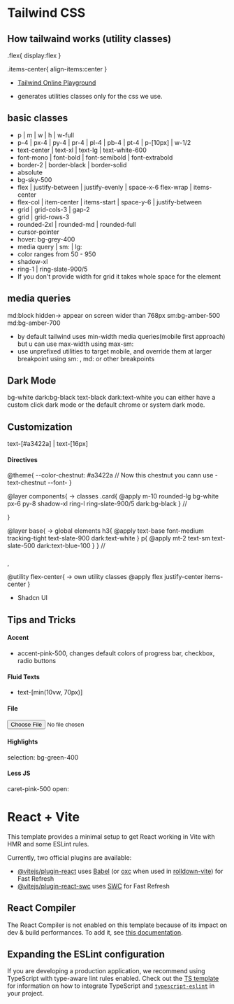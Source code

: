 # Tailwind CSS

## How tailwaind works (utility classes)
.flex{
    display:flex
}

.items-center{
    align-items:center
}

- [Tailwind Online Playground](https://play.tailwindcss.com/)

- generates utilities classes only for the css we use.

## basic classes
- p | m | w | h | w-full
- p-4 | px-4 | py-4 | pr-4 | pl-4 | pb-4 | pt-4 | p-[10px]  | w-1/2
- text-center | text-xl | text-lg | text-white-600
- font-mono | font-bold | font-semibold | font-extrabold
- border-2 | border-black | border-solid
- absolute
- bg-sky-500
- flex  |  justify-between | justify-evenly  | space-x-6 flex-wrap | items-center
- flex-col | item-center | items-start | space-y-6 | justify-between
- grid | grid-cols-3 | gap-2
- grid | grid-rows-3
- rounded-2xl | rounded-md | rounded-full
- cursor-pointer
- hover: bg-grey-400
- media query | sm: | lg:
- color ranges from 50 - 950
- shadow-xl
- ring-1 | ring-slate-900/5
- If you don't provide width for grid it takes whole space for the element


## media queries
md:block hidden-> appear on screen wider than 768px 
sm:bg-amber-500 md:bg-amber-700 
- by default tailwind uses min-width media queries(mobile first approach) but u can use max-width using  max-sm:
- use unprefixed utilities to target mobile, and override them at larger breakpoint using sm: , md: or other breakpoints

## Dark Mode

bg-white dark:bg-black text-black dark:text-white
you can either have a custom click dark mode or the default chrome or system dark mode.

## Customization

text-[#a3422a] | text-[16px]

#### Directives

@theme{
    --color-chestnut: #a3422a // Now this chestnut you cann use - text-chestnut
    --font-
}

@layer components{ -> classes
    .card{
        @apply m-10 rounded-lg bg-white px-6 py-8 shadow-xl ring-l ring-slate-900/5 dark:bg-black
    } // <div class="card"></div>
}

@layer base{ -> global elements
    h3{
        @apply text-base font-medium tracking-tight text-slate-900 dark:text-white
    }
    p{
        @apply mt-2 text-sm text-slate-500 dark:text-blue-100
    }
} // <h3></h3>, <p></p>

@utility flex-center{ -> own utility classes
    @apply flex justify-center items-center
}

- Shadcn UI

## Tips and Tricks

#### Accent
- accent-pink-500, changes default colors of progress bar, checkbox, radio buttons

#### Fluid Texts
- text-[min(10vw, 70px)]

#### File

<label>
    <input type="file" class="block w-full text-sm text-slate-500 file:mr-4 file:rounded-full file:border-0 file:bg-violet-5- file:px-4 file:py-2 file:text-sm file:font-semibold file:text-violet-700 hover:file:bg-violet-100">
</lable>

#### Highlights
selection: bg-green-400

#### Less JS
caret-pink-500
open:


# React + Vite

This template provides a minimal setup to get React working in Vite with HMR and some ESLint rules.

Currently, two official plugins are available:

- [@vitejs/plugin-react](https://github.com/vitejs/vite-plugin-react/blob/main/packages/plugin-react) uses [Babel](https://babeljs.io/) (or [oxc](https://oxc.rs) when used in [rolldown-vite](https://vite.dev/guide/rolldown)) for Fast Refresh
- [@vitejs/plugin-react-swc](https://github.com/vitejs/vite-plugin-react/blob/main/packages/plugin-react-swc) uses [SWC](https://swc.rs/) for Fast Refresh

## React Compiler

The React Compiler is not enabled on this template because of its impact on dev & build performances. To add it, see [this documentation](https://react.dev/learn/react-compiler/installation).

## Expanding the ESLint configuration

If you are developing a production application, we recommend using TypeScript with type-aware lint rules enabled. Check out the [TS template](https://github.com/vitejs/vite/tree/main/packages/create-vite/template-react-ts) for information on how to integrate TypeScript and [`typescript-eslint`](https://typescript-eslint.io) in your project.
